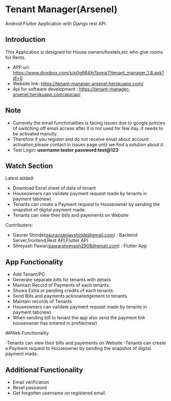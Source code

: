 # Tenant Manager(Arsenel) 

Android Flutter Application with Django rest API. 

## Introduction

This Application is designed for House owners/hostels,etc who give rooms for Rents. 

- APP url: https://www.dropbox.com/s/p0g664jh7aveai7/tenant_manager_1.8.apk?dl=0
- Website link: https://tenant-manager-arsenel.herokuapp.com/
- Api for software development : https://tenant-manager-arsenel.herokuapp.com/app/api

## Note

- Currently the email functionalities is facing issues due to google policies of switching off email access after it is not used for few day..it needs to be activated manully.
- Therefore if you register and do not receive email about account activation,please contact in issues page until we find a solution about it.
- Test Login: **username:tester** **password:test@123**

## Watch Section
Latest added:
- Download Excel sheet of data of tenant
- Houseowners can validate payment request made by tenants in payment tab(new)
- Tenants can create a Payment request to Houseowner by sending the snapshot of digital payment made.
- Tenants can view their bills and payements on Website

Contributers: 
- Gaurav Shinde(gauravsanjayshinde@gmail.com) : Backend Server,frontend,Rest API,Flutter API 
- Shreyash Pawar(pawarshreyash2908@gmail.com) : Flutter App

## App Functionality

- Add Tenant/PG
- Generate separate bills for tenants with details
- Maintain Record of Payments of each tenants.
- Shows Extra or pending credits of each tenants.
- Send Bills and payments acknowledgement to tenants.
- Maintain records of Tenants
- Houseowners can validate payment request made by tenants in payment tab(new)
- When sending bill to tenant the app also send the payment link houseowner has entered in profile(new)

##Web Functionality

-Tenants can view their bills and payements on Website
-Tenants can create a Payment request to Houseowner by sending the snapshot of digital payment made.

## Additional Functionality
- Email verification
- Reset password
- Get forgotten username on registered email. 
